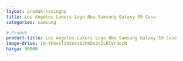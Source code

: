 ```yaml
---
layout: produk-casinghp
title: Los Angeles Lakers Logo Nba Samsung Galaxy S9 Case
categories: samsung

# Produk
product-title: Los Angeles Lakers Logo Nba Samsung Galaxy S9 Case
image-drive: 1m-YFmeslVN5ntz62hKDs1sILRlVrdocN
harga: 90000
---
```

